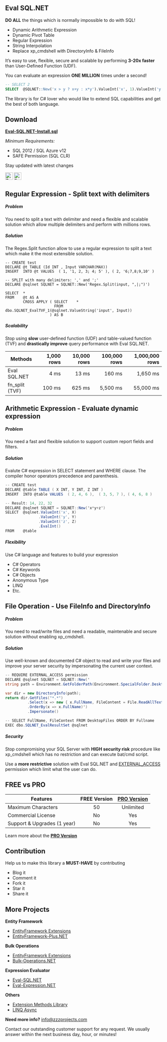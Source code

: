## Eval SQL.NET
**DO ALL** the things which is normally impossible to do with SQL!
- Dynamic Arithmetic Expression
- Dynamic Pivot Table
- Regular Expression
- String Interpolation
- Replace xp_cmdshell with DirectoryInfo & FileInfo

It’s easy to use, flexible, secure and scalable by performing **3-20x faster** than User-Defined Function (UDF).

You can evaluate an expression **ONE MILLION** times under a second!

```sql
-- SELECT 2
SELECT  @SQLNET::New('x > y ? x+y : x*y').ValueInt('x', 1).ValueInt('y', 2).EvalInt()
```

The library is for C# lover who would like to extend SQL capabilities and get the best of both language.

## Download
**[Eval-SQL.NET-Install.sql](https://github.com/zzzprojects/Eval-SQL.NET/releases)**

_Minimum Requirements:_
- SQL 2012 / SQL Azure v12
- SAFE Permission (SQL CLR)

Stay updated with latest changes

<a href="https://twitter.com/zzzprojects" target="_blank"><img src="http://www.zzzprojects.com/images/twitter_follow.png" alt="Twitter Follow" height="24" /></a>
<a href="https://www.facebook.com/zzzprojects/" target="_blank"><img src="http://www.zzzprojects.com/images/facebook_like.png" alt="Facebook Like" height="24" /></a>

## Regular Expression - Split text with delimiters

##### Problem
You need to split a text with delimiter and need a flexible and scalable solution which allow multiple delimiters and perform with millions rows.

##### Solution
The Regex.Split function allow to use a regular expression to split a text which make it the most extensible solution.

```
-- CREATE test
DECLARE @t TABLE (Id INT , Input VARCHAR(MAX))
INSERT  INTO @t VALUES  ( 1, '1, 2, 3; 4; 5' ), ( 2, '6;7,8;9,10' )

-- SPLIT with many delimiters: ',' and ';'
DECLARE @sqlnet SQLNET = SQLNET::New('Regex.Split(input, ",|;")')

SELECT  *
FROM    @t AS A
        CROSS APPLY ( SELECT    *
                      FROM      dbo.SQLNET_EvalTVF_1(@sqlnet.ValueString('input', Input))
                    ) AS B
```

##### Scalability
Stop using **slow** user-defined function (UDF) and table-valued function (TVF) and **drastically improve** query performance with Eval SQL.NET.

| Methods | 1,000 rows | 10,000 rows | 100,000 rows | 1,000,000 rows |
| -------- | ---: | ---: | ---: | ---: |
|Eval SQL.NET | 4 ms | 13 ms | 160 ms | 1,650 ms |
|fn_split (TVF) | 100 ms | 625 ms | 5,500 ms | 55,000 ms |

## Arithmetic Expression - Evaluate dynamic expression

##### Problem
You need a fast and flexible solution to support custom report fields and filters.

##### Solution
Evalute C# expression in SELECT statement and WHERE clause. The compiler honor operators precedence and parenthesis.

```csharp
-- CREATE test
DECLARE @table TABLE ( X INT, Y INT, Z INT )
INSERT  INTO @table VALUES  ( 2, 4, 6 ),  ( 3, 5, 7 ), ( 4, 6, 8 )

-- Result: 14, 22, 32
DECLARE @sqlnet SQLNET = SQLNET::New('x*y+z')
SELECT  @sqlnet.ValueInt('x', X)
               .ValueInt('y', Y)
               .ValueInt('z', Z)
               .EvalInt()
FROM    @table
```

##### Flexibility
Use C# language and features to build your expression
- C# Operators
- C# Keywords
- C# Objects
- Anonymous Type
- LINQ
- Etc.

## File Operation - Use FileInfo and DirectoryInfo
##### Problem
You need to read/write files and need a readable, maintenable and secure solution without enabling xp_cmdshell.

##### Solution
Use well-known and documented C# object to read and write your files and improve your server security by impersonating the current user context.

```csharp
-- REQUIRE EXTERNAL_ACCESS permission
DECLARE @sqlnet SQLNET = SQLNET::New('
string path = Environment.GetFolderPath(Environment.SpecialFolder.Desktop);

var dir = new DirectoryInfo(path);
return dir.GetFiles("*.*")
          .Select(x => new { x.FullName, FileContent = File.ReadAllText(x.FullName) })
          .OrderBy(x => x.FullName)')
          .Impersonate()

-- SELECT FullName, FileContext FROM DesktopFiles ORDER BY Fullname
EXEC dbo.SQLNET_EvalResultSet @sqlnet
```

##### Security
Stop compromising your SQL Server with **HIGH security risk** procedure like xp_cmdshell which has no restriction and can execute bat/cmd script. 

Use a **more restrictive** solution with Eval SQL.NET and [EXTERNAL_ACCESS](https://msdn.microsoft.com/library/ms345101.aspx) permission which limit what the user can do.

## FREE vs PRO

Features | FREE Version | **[PRO Version](http://eval-sql.net/#pro)**
------------ | :-------------: | :-------------:
Maximum Characters | 50 | Unlimited
Commercial License | No | Yes
Support & Upgrades (1 year) | No | Yes

Learn more about the **[PRO Version](http://eval-sql.net/#pro)**

## Contribution

Help us to make this library a **MUST-HAVE** by contributing

 - Blog it
 - Comment it
 - Fork it
 - Star it
 - Share it

## More Projects

**Entity Framework**
- [EntityFramework Extensions](http://www.zzzprojects.com/products/dotnet-development/entity-framework-extensions/)
- [EntityFramework-Plus.NET](https://github.com/zzzprojects/EntityFramework-Plus)

**Bulk Operations**
- [EntityFramework Extensions](http://www.zzzprojects.com/products/dotnet-development/entity-framework-extensions/)
- [Bulk-Operations.NET](http://www.zzzprojects.com/products/dotnet-development/bulk-operations/)

**Expression Evaluator**
- [Eval-SQL.NET](https://github.com/zzzprojects/Eval-SQL.NET)
- [Eval-Expression.NET](https://github.com/zzzprojects/Eval-Expression.NET)

**Others**
- [Extension Methods Library](https://github.com/zzzprojects/Z.ExtensionMethods/)
- [LINQ Async](https://github.com/zzzprojects/Linq-AsyncExtensions)

**Need more info?** info@zzzprojects.com

Contact our outstanding customer support for any request. We usually answer within the next business day, hour, or minutes!
